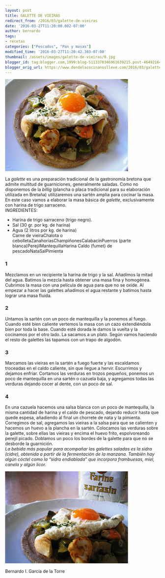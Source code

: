 ```yaml
---
layout: post
title: GALETTE DE VIEIRAS
redirect_from: /2016/03/galette-de-vieiras
date: '2016-03-27T11:20:00.002-07:00'
author: bernardo
tags:
- recetas
categories: ["Pescados", "Pan y masas"]
modified_time: '2016-03-27T11:20:42.303-07:00'
thumbnail: /assets/images/galette-de-vieiras/0.jpg
blogger_id: tag:blogger.com,1999:blog-5113370346961639215.post-4649216408694726389
blogger_orig_url: https://www.dondelacocinanoslleve.com/2016/03/galette-de-vieiras.html
---
```


![](/assets/images/galette-de-vieiras/0.jpg)

  
La _galette_ es una preparación tradicional de la gastronomía bretona que admite multitud de guarniciones, generalmente saladas. Como no disponemos de la _billig_ (plancha o placa tradicional para su elaboración utilizada en Bretaña) utilizaremos una sartén amplia para cocinar la masa. En este caso vamos a elaborar la masa básica de _galette_, exclusivamente con harina de trigo sarraceno.  
INGREDIENTES:
* Harina de trigo sarraceno (trigo negro).
* Sal (30 gr. por kg. de harina)
* Agua (2 litros por kg. de harina)  
Carne de vieiraChalota o cebolletaZanahoriasChampiñonesCalabacínPuerros (parte blanca)PerejilMantequillaHarina Caldo (fumet) de pescadoNataSalPimienta  

### 1

Mezclamos en un recipiente la harina de trigo y la sal. Añadimos la mitad del agua. Batimos la mezcla hasta obtener una masa fina y homogénea. Cubrimos la masa con una película de agua para que no se oxide. Al empezar a hacer las galettes añadimos el agua restante y batimos hasta lograr una masa fluida.  

### 2

Untamos la sartén con un poco de mantequilla y la ponemos al fuego. Cuando esté bien caliente vertemos la masa con un cazo extendiéndola bien por toda la base. Cuando esté dorada le damos la vuelta y la cocinamos por el otro lado. La sacamos a un plato. Según vamos haciendo el resto de galettes las tapamos con un trapo de algodón.  

### 3

Marcamos las vieiras en la sartén a fuego fuerte y las escaldamos troceadas en el caldo caliente, sin que llegue a hervir. Escurrimos y dejamos enfriar. Cortamos las verduras en trozos pequeños, ponemos un poco de mantequilla en una sartén o cazuela baja, y agregamos todas las verduras dejando cocer al dente, con un poco de sal.  

### 4

En una cazuela hacemos una salsa blanca con un poco de mantequilla, la misma cantidad de harina y el caldo de pescado, dejando reducir hasta que quede espesa, añadiendo al final un chorrete de nata y la pimienta. Corregimos de sal, agregamos las vieiras a la salsa para que se calienten y hacemos un huevo a la plancha en la sartén. Colocamos las verduras sobre la galette, sobre ellas las vieiras y encima el huevo frito, espolvoreando perejil picado. Doblamos un poco los bordes de la galette para que no se desborde la guarnición.  
_La bebida más popular para acompañar las galettes saladas es la sidra (cidre), obtenida a partir de la fermentación de la manzana. También hay algún cóctel como la “sidra endiablada” que incorpora frambuesas, miel, canela y algún licor._

![](/assets/images/galette-de-vieiras/1.jpg)

Bernardo I. García de la Torre
